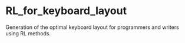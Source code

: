 # RL_for_keyboard_layout
Generation of the optimal keyboard layout for programmers and writers using RL methods.
